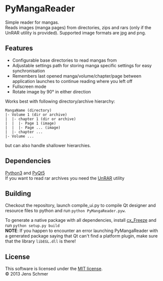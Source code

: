PyMangaReader
=============

Simple reader for mangas.  
Reads images (manga pages) from directories, zips and rars (only if the UnRAR utility is provided).
Supported image formats are jpg and png.

## Features
- Configurable base directories to read mangas from
- Adjustable settings path for storing manga specific settings for easy synchronisation
- Remembers last opened manga/volume/chapter/page between application launches to continue reading where you left off
- Fullscreen mode
- Rotate image by 90° in either direction

Works best with following directory/archive hierarchy:
```
MangaName (directory)
|- Volume 1 (dir or archive)
|  |- chapter 1 (dir or archive)
|  |  |- Page 1 (image)
|  |  |- Page ... (image)
|  |- chapter ...
|- Volume ...
```
but can also handle shallower hierarchies.

## Dependencies
[Python3] and [PyQt5]  
If you want to read rar archives you need the [UnRAR] utility

## Building
Checkout the repository, launch compile_ui.py to compile Qt designer and resource files to python and run `python PyMangaReader.pyw`.

To generate a native package with all dependencies, install [cx_Freeze] and run `python setup.py build`  
**NOTE**: If you happen to encounter an error launching PyMangaReader with a generated package saying that Qt can't find a platform plugin, make sure that the library `libEGL.dll` is there!

## License
This software is licensed under the [MIT license].  
© 2013 Jens Schmer

[MIT license]: http://opensource.org/licenses/MIT
[Python3]: http://www.python.org/
[PyQt5]: http://www.riverbankcomputing.co.uk/software/pyqt/download5
[UnRAR]: http://www.rarlab.com/rar_add.htm
[cx_Freeze]: http://cx-freeze.readthedocs.org/en/latest/index.html
